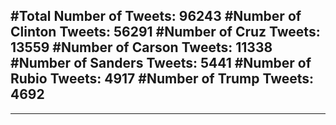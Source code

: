 #Total Number of Tweets: 96243 
#Number of Clinton Tweets: 56291
#Number of Cruz Tweets: 13559
#Number of Carson Tweets: 11338
#Number of Sanders Tweets: 5441
#Number of Rubio Tweets: 4917
#Number of Trump Tweets: 4692
---
---

